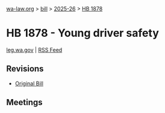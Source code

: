 [wa-law.org](/) > [bill](/bill/) > [2025-26](/bill/2025-26/) > [HB 1878](/bill/2025-26/hb/1878/)

# HB 1878 - Young driver safety
[leg.wa.gov](https://app.leg.wa.gov/billsummary?BillNumber=1878&Year=2025&Initiative=false) | [RSS Feed](./rss.xml)

## Revisions
* [Original Bill](1/)

## Meetings